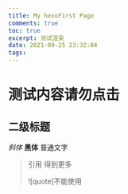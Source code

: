 ```yaml
---
title: My hexoFirst Page
comments: true
toc: true
excerpt: 测试渲染
date: 2021-09-25 23:32:04
tags:
---
```


# 测试内容请勿点击
## 二级标题
*斜体* 
**黑体**
普通文字
> 引用
> 得到更多 
> 
>![quote]不能使用
> 
>
>

